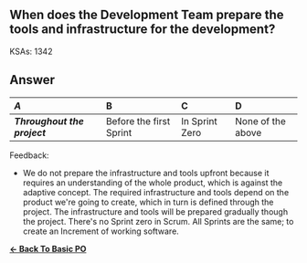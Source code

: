 ## When does the Development Team prepare the tools and infrastructure for the development?

KSAs: 1342

## Answer
| ***A*** | B | C | D |
| :--- | :--- | :--- | :--- |
| ***Throughout the project*** | Before the first Sprint | In Sprint Zero | None of the above |


Feedback:

- We do not prepare the infrastructure and tools upfront because it requires an understanding of the whole product, which is against the adaptive concept. The required infrastructure and tools depend on the product we're going to create, which in turn is defined through the project. The infrastructure and tools will be prepared gradually though the project. There's no Sprint zero in Scrum. All Sprints are the same; to create an Increment of working software.

[**<- Back To Basic PO**](../../../Basic_PO.md)

